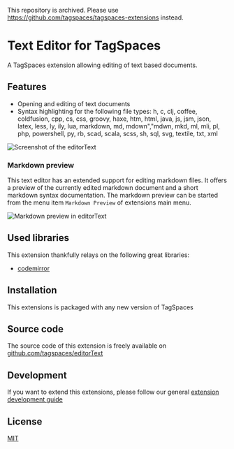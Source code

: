 This repository is archived. Please use https://github.com/tagspaces/tagspaces-extensions instead.

# Text Editor for TagSpaces

A TagSpaces extension allowing editing of text based documents.

## Features

* Opening and editing of text documents
* Syntax highlighting for the following file types: h, c, clj, coffee, coldfusion, cpp, cs, css, groovy, haxe, htm, html, java, js, jsm, json, latex, less, ly, ily, lua, markdown, md, mdown","mdwn, mkd, ml, mli, pl, php, powershell, py, rb, scad, scala, scss, sh, sql, svg, textile, txt, xml

![Screenshot of the editorText](https://github.com/tagspaces/documentation/raw/master/media/extensions/editor-text-lead.png)

### Markdown preview
This text editor has an extended support for editing markdown files. It offers a preview of the currently edited markdown document and a short markdown syntax documentation. The markdown preview can be started from the menu item `Markdown Preview` of extensions main menu.

![Markdown preview in editorText](https://github.com/tagspaces/documentation/raw/master/media/extensions/editor-text-md-preview.png)

## Used libraries
This extension thankfully relays on the following great libraries:

* [codemirror](http://codemirror.net/)

## Installation

This extensions is packaged with any new version of TagSpaces

## Source code

The source code of this extension is freely available on [github.com/tagspaces/editorText](https://github.com/tagspaces/editorText/)

## Development

If you want to extend this extensions, please follow our general [extension development guide](https://www.tagspaces.org/documentation/extension-development-guide)

## License

[MIT](https://github.com/tagspaces/editorText/blob/master/LICENSE.txt)
